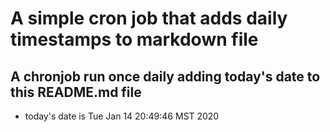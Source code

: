 A simple cron job that adds daily timestamps to markdown file
============================================================
## A chronjob run once daily adding today's date to this README.md file
* today's date is Tue Jan 14 20:49:46 MST 2020
